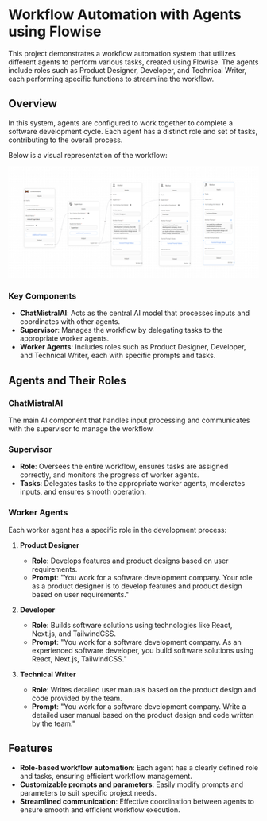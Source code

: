 # Workflow Automation with Agents using Flowise

This project demonstrates a workflow automation system that utilizes different agents to perform various tasks, created using Flowise. The agents include roles such as Product Designer, Developer, and Technical Writer, each performing specific functions to streamline the workflow.

## Overview

In this system, agents are configured to work together to complete a software development cycle. Each agent has a distinct role and set of tasks, contributing to the overall process.

Below is a visual representation of the workflow:

![Workflow](flowise-workflow.png)

### Key Components

- **ChatMistralAI**: Acts as the central AI model that processes inputs and coordinates with other agents.
- **Supervisor**: Manages the workflow by delegating tasks to the appropriate worker agents.
- **Worker Agents**: Includes roles such as Product Designer, Developer, and Technical Writer, each with specific prompts and tasks.

## Agents and Their Roles

### ChatMistralAI
The main AI component that handles input processing and communicates with the supervisor to manage the workflow.

### Supervisor
- **Role**: Oversees the entire workflow, ensures tasks are assigned correctly, and monitors the progress of worker agents.
- **Tasks**: Delegates tasks to the appropriate worker agents, moderates inputs, and ensures smooth operation.

### Worker Agents
Each worker agent has a specific role in the development process:

1. **Product Designer**
   - **Role**: Develops features and product designs based on user requirements.
   - **Prompt**: "You work for a software development company. Your role as a product designer is to develop features and product design based on user requirements."

2. **Developer**
   - **Role**: Builds software solutions using technologies like React, Next.js, and TailwindCSS.
   - **Prompt**: "You work for a software development company. As an experienced software developer, you build software solutions using React, Next.js, TailwindCSS."

3. **Technical Writer**
   - **Role**: Writes detailed user manuals based on the product design and code provided by the team.
   - **Prompt**: "You work for a software development company. Write a detailed user manual based on the product design and code written by the team."

## Features

- **Role-based workflow automation**: Each agent has a clearly defined role and tasks, ensuring efficient workflow management.
- **Customizable prompts and parameters**: Easily modify prompts and parameters to suit specific project needs.
- **Streamlined communication**: Effective coordination between agents to ensure smooth and efficient workflow execution.
